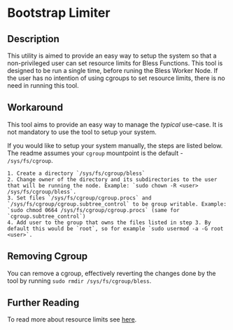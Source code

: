 # Bootstrap Limiter

## Description

This utility is aimed to provide an easy way to setup the system so that a non-privileged user can set resource limits for Bless Functions.
This tool is designed to be run a single time, before runing the Bless Worker Node.
If the user has no intention of using cgroups to set resource limits, there is no need in running this tool.

## Workaround

This tool aims to provide an easy way to manage the _typical_ use-case.
It is not mandatory to use the tool to setup your system.

If you would like to setup your system manually, the steps are listed below.
The readme assumes your `cgroup` mountpoint is the default - `/sys/fs/cgroup`.

    1. Create a directory `/sys/fs/cgroup/bless`
    2. Change owner of the directory and its subdirectories to the user that will be running the node. Example: `sudo chown -R <user> /sys/fs/cgroup/bless`.
    3. Set files `/sys/fs/cgroup/cgroup.procs` and `/sys/fs/cgroup/cgroup.subtree_control` to be group writable. Example: `sudo chmod 0664 /sys/fs/cgroup/cgroup.procs` (same for `cgroup.subtree_control`)
    4. Add user to the group that owns the files listed in step 3. By default this would be `root`, so for example `sudo usermod -a -G root <user>`.

## Removing Cgroup

You can remove a cgroup, effectively reverting the changes done by the tool by running `sudo rmdir /sys/fs/cgroup/bless`.

## Further Reading

To read more about resource limits see [here](https://docs.kernel.org/admin-guide/cgroup-v2.html).
